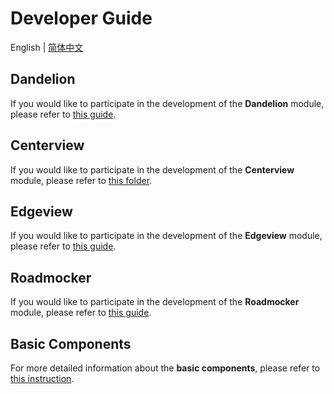 # Developer Guide

English | [简体中文](/profile/developer_guide-zh_CN.md)

## Dandelion

If you would like to participate in the development of the **Dandelion** module, please refer to
[this guide](https://github.com/open-v2x/dandelion/blob/master/doc/dandelion.md).

## Centerview

If you would like to participate in the development of the **Centerview** module, please refer to
[this folder](https://github.com/open-v2x/centerview/tree/master/docs).

## Edgeview

If you would like to participate in the development of the **Edgeview** module, please refer to
[this guide](https://github.com/open-v2x/edgeview/blob/master/docs/edgeview.md).

## Roadmocker

If you would like to participate in the development of the **Roadmocker** module, please refer to
[this guide](https://github.com/open-v2x/roadmocker/blob/master/docs/roadmocker.md).

## Basic Components

For more detailed information about the **basic components**, please refer to
[this instruction](https://github.com/open-v2x/docs/blob/master/src/v2x_basic_components.md).
